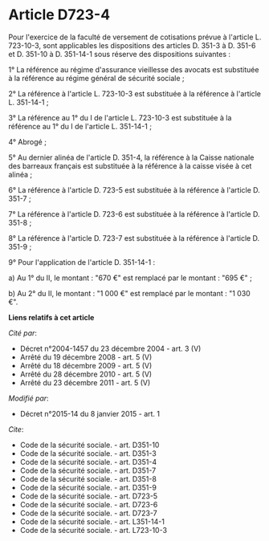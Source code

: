 # Article D723-4

Pour l'exercice de la faculté de versement de cotisations prévue à l'article L. 723-10-3, sont applicables les dispositions
des articles D. 351-3 à D. 351-6 et D. 351-10 à D. 351-14-1 sous réserve des dispositions suivantes : 

1° La référence au régime d'assurance vieillesse des avocats est substituée à la référence au régime général de sécurité
sociale ; 

2° La référence à l'article L. 723-10-3 est substituée à la référence à l'article L. 351-14-1 ; 

3° La référence au 1° du I de l'article L. 723-10-3 est substituée à la référence au 1° du I de l'article L. 351-14-1 ; 

4° Abrogé ; 

5° Au dernier alinéa de l'article D. 351-4, la référence à la Caisse nationale des barreaux français est substituée à la
référence à la caisse visée à cet alinéa ; 

6° La référence à l'article D. 723-5 est substituée à la référence à l'article D. 351-7 ; 

7° La référence à l'article D. 723-6 est substituée à la référence à l'article D. 351-8 ; 

8° La référence à l'article D. 723-7 est substituée à la référence à l'article D. 351-9 ;

9° Pour l'application de l'article D. 351-14-1 :

a) Au 1° du II, le montant : "670 €" est remplacé par le montant : "695 €" ;

b) Au 2° du II, le montant : "1 000 €" est remplacé par le montant : "1 030 €".

**Liens relatifs à cet article**

_Cité par_:

  - Décret n°2004-1457 du 23 décembre 2004 - art. 3 (V)
  - Arrêté du 19 décembre 2008 - art. 5 (V)
  - Arrêté du 18 décembre 2009 - art. 5 (V)
  - Arrêté du 28 décembre 2010 - art. 5 (V)
  - Arrêté du 23 décembre 2011 - art. 5 (V)

_Modifié par_:

  - Décret n°2015-14 du 8 janvier 2015 - art. 1

_Cite_:

  - Code de la sécurité sociale. - art. D351-10
  - Code de la sécurité sociale. - art. D351-3
  - Code de la sécurité sociale. - art. D351-4
  - Code de la sécurité sociale. - art. D351-7
  - Code de la sécurité sociale. - art. D351-8
  - Code de la sécurité sociale. - art. D351-9
  - Code de la sécurité sociale. - art. D723-5
  - Code de la sécurité sociale. - art. D723-6
  - Code de la sécurité sociale. - art. D723-7
  - Code de la sécurité sociale. - art. L351-14-1
  - Code de la sécurité sociale. - art. L723-10-3
